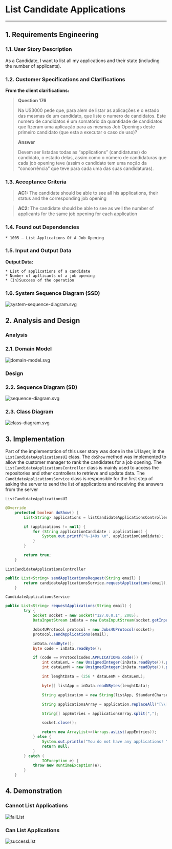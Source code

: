 # List Candidate Applications

--------

## 1. Requirements Engineering

### 1.1. User Story Description

As a Candidate, I want to list all my applications and their state (including the number of applicants).

### 1.2. Customer Specifications and Clarifications

**From the client clarifications:**


> **Question 176**
>
> Na US3000 pede que, para alem de listar as aplicações
e o estado das mesmas de um candidato, que liste o numero de candidatos.
Este numero de candidatos é um somatório da quantidade de candidatos que
fizeram uma aplicação para as mesmas Job Openings deste primeiro
candidato (que esta a executar o caso de uso)?
>
> **Answer**
>
> Devem ser listadas todas as “applications” (candidaturas) do candidato, o estado
delas, assim como o número de candidaturas que cada job opening teve (assim o
candidato tem uma noção da “concorrência” que teve para cada uma das suas
candidaturas).


### 1.3. Acceptance Criteria

> **AC1:**
> The candidate should be able to see all his applications, their status and the corresponding job opening

> **AC2:**
> The candidate should be able to see as well the number of applicants for the same job opening for each application

### 1.4. Found out Dependencies

    * 1005 — List Applications Of A Job Opening

### 1.5. Input and Output Data

**Output Data:**

    * List of applications of a candidate
    * Number of apllicants of a job opening
    * (In)Success of the operation

### 1.6. System Sequence Diagram (SSD)
![system-sequence-diagram.svg](system-sequence-diagram.svg)

## 2. Analysis and Design

### Analysis

### 2.1. Domain Model
![domain-model.svg](domain-model.svg)

### Design

### 2.2. Sequence Diagram (SD)
![sequence-diagram.svg](sequence-diagram.svg)

### 2.3. Class Diagram
![class-diagram.svg](class-diagram.svg)

## 3. Implementation

Part of the implementation of this user story was done in the UI layer, in the `ListCandidateApplicationsUI` class. The `doShow` method was implemented to allow the customer manager to rank the candidates for a job opening.
The `ListCandidateApplicationsController` class is mainly used to access the repositories and other controllers to retrieve and update data.
The `CandidateApplicationsService` class is responsible for the first step of asking the server to send the list of applications and receiving the answers from the server

`ListCandidateApplicationsUI`
```java
@Override
    protected boolean doShow() {
        List<String> applications = listCandidateApplicationsController.sendApplicationsRequest(email);

        if (applications != null) {
            for (String applicationCandidate : applications) {
                System.out.printf("%-140s \n", applicationCandidate);
            }
        }

        return true;
    }
```

`ListCandidateApplicationsController`
```java
public List<String> sendApplicationsRequest(String email) {
        return candidateApplicationsService.requestApplications(email);
    }
```

`CandidateApplicationsService`
```java
public List<String> requestApplications(String email) {
        try {
            Socket socket = new Socket("127.0.0.1", 2005);
            DataInputStream inData = new DataInputStream(socket.getInputStream());

            Jobs4UProtocol protocol = new Jobs4UProtocol(socket);
            protocol.sendApplications(email);

            inData.readByte();
            byte code = inData.readByte();

            if (code == ProtocolCodes.APPLICATIONS.code()) {
                int dataLenL = new UnsignedInteger(inData.readByte()).positiveValue();
                int dataLenM = new UnsignedInteger(inData.readByte()).positiveValue();

                int lenghtData = (256 * dataLenM + dataLenL);

                byte[] listApp = inData.readNBytes(lenghtData);

                String application = new String(listApp, StandardCharsets.UTF_8);

                String applicationsArray = application.replaceAll("[\\[\\]\"]", "").trim();

                String[] appEntries = applicationsArray.split(",");

                socket.close();

                return new ArrayList<>(Arrays.asList(appEntries));
            } else {
                System.out.println("You do not have any applications! ");
                return null;
            }
        } catch (
                IOException e) {
            throw new RuntimeException(e);
        }
    }
```

## 4. Demonstration

### Cannot List Applications
![failList](demonstration/failList.png)

### Can List Applications
![successList](demonstration/successList.png)
